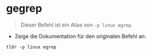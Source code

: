 # gegrep

> Dieser Befehl ist ein Alias von `-p linux egrep`.

- Zeige die Dokumentation für den originalen Befehl an:

`tldr -p linux egrep`
